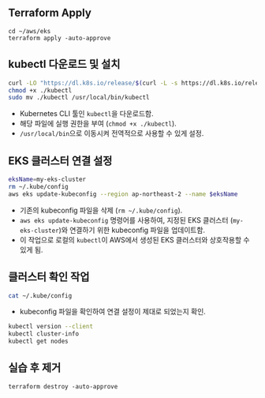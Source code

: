 ## Terraform Apply
```
cd ~/aws/eks
terraform apply -auto-approve
```
## **kubectl 다운로드 및 설치**
```bash
curl -LO "https://dl.k8s.io/release/$(curl -L -s https://dl.k8s.io/release/stable.txt)/bin/linux/amd64/kubectl"
chmod +x ./kubectl
sudo mv ./kubectl /usr/local/bin/kubectl
```
- Kubernetes CLI 툴인 `kubectl`을 다운로드함.
- 해당 파일에 실행 권한을 부여 (`chmod +x ./kubectl`).
- `/usr/local/bin`으로 이동시켜 전역적으로 사용할 수 있게 설정.

## **EKS 클러스터 연결 설정**
```bash
eksName=my-eks-cluster
rm ~/.kube/config
aws eks update-kubeconfig --region ap-northeast-2 --name $eksName
```
- 기존의 kubeconfig 파일을 삭제 (`rm ~/.kube/config`).
- `aws eks update-kubeconfig` 명령어를 사용하여, 지정된 EKS 클러스터 (`my-eks-cluster`)와 연결하기 위한 kubeconfig 파일을 업데이트함.
- 이 작업으로 로컬의 `kubectl`이 AWS에서 생성된 EKS 클러스터와 상호작용할 수 있게 됨.

## **클러스터 확인 작업**
```bash
cat ~/.kube/config
```
- kubeconfig 파일을 확인하여 연결 설정이 제대로 되었는지 확인.

```bash
kubectl version --client
kubectl cluster-info
kubectl get nodes
```

## **실습 후 제거**
```
terraform destroy -auto-approve
```
